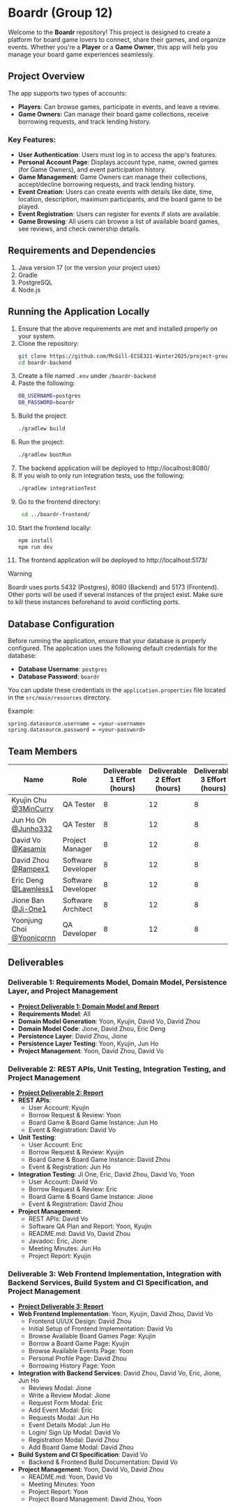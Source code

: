 # Boardr (Group 12)

Welcome to the **Boardr** repository! This project is designed to create a platform for board game lovers to connect, share their games, and organize events. Whether you're a **Player** or a **Game Owner**, this app will help you manage your board game experiences seamlessly.

## Project Overview

The app supports two types of accounts:
- **Players**: Can browse games, participate in events, and leave a review.
- **Game Owners**: Can manage their board game collections, receive borrowing requests, and track lending history.

### Key Features:
- **User Authentication**: Users must log in to access the app's features.
- **Personal Account Page**: Displays account type, name, owned games (for Game Owners), and event participation history.
- **Game Management**: Game Owners can manage their collections, accept/decline borrowing requests, and track lending history.
- **Event Creation**: Users can create events with details like date, time, location, description, maximum participants, and the board game to be played.
- **Event Registration**: Users can register for events if slots are available.
- **Game Browsing**: All users can browse a list of available board games, see reviews, and check ownership details.

## Requirements and Dependencies
1. Java version 17 (or the version your project uses)
2. Gradle
3. PostgreSQL
4. Node.js

## Running the Application Locally
1. Ensure that the above requirements are met and installed properly on your system.
2. Clone the repository:
   ```bash
   git clone https://github.com/McGill-ECSE321-Winter2025/project-group-12.git
   cd boardr-backend
3. Create a file named `.env` under `/boardr-backend`
4. Paste the following:
   ```bash
   DB_USERNAME=postgres
   DB_PASSWORD=boardr

3. Build the project:
   ```bash
   ./gradlew build
4. Run the project:
   ```bash
   ./gradlew bootRun
5. The backend application will be deployed to http://localhost:8080/
6. If you wish to only run integration tests, use the following:
   ```bash
   ./gradlew integrationTest
7. Go to the frontend directory:
   ```bash
    cd ../boardr-frontend/
8. Start the frontend locally:
   ```bash
   npm install
   npm run dev

9. The frontend application will be deployed to http://localhost:5173/

> [!WARNING]
> Boardr uses ports 5432 (Postgres), 8080 (Backend) and 5173 (Frontend). Other ports will be used if several instances of the project exist. Make sure to kill these instances beforehand to avoid conflicting ports. 
  

## Database Configuration

Before running the application, ensure that your database is properly configured. The application uses the following default credentials for the database:

- **Database Username**: `postgres`
- **Database Password**: `boardr`

You can update these credentials in the `application.properties` file located in the `src/main/resources` directory.

Example:
```properties
spring.datasource.username = <your-username>
spring.datasource.password = <your-password>
```

## Team Members

| Name                                              | Role                           | Deliverable 1 Effort (hours) | Deliverable 2 Effort (hours) | Deliverable 3 Effort (hours) | Total Effort (hours) |
|---------------------------------------------------|--------------------------------|------------------------------|------------------------------|------------------------------|----------------------|
| Kyujin Chu [@3MinCurry](https://github.com/3MinCurry) | QA Tester                      | 8                          | 12                           | 8                          | 28                  |
| Jun Ho Oh [@Junho332](https://github.com/Junho322)   | QA Tester                      | 8                          | 12                           | 8                          | 28                  |
| David Vo [@Kasamix](https://github.com/Kasamix)   | Project Manager                | 8                          | 12                           | 8                          | 28                  |
| David Zhou [@Rampex1](https://github.com/Rampex1) | Software Developer             | 8                          | 12                           | 8                          | 28                  |
| Eric Deng [@Lawnless1](https://github.com/Lawnless1)   | Software Developer             | 8                          | 12                           | 8                          | 28                  |
| Jione Ban [@Ji-One1](https://github.com/Ji-One1)      | Software Architect             | 8                          | 12                           | 8                          | 28                  |
| Yoonjung Choi [@Yoonicornn](https://github.com/Yoonicornn) | QA Developer                   | 8                          | 12                           | 8                          | 28                  |

## Deliverables

### Deliverable 1: Requirements Model, Domain Model, Persistence Layer, and Project Management
- **[Project Deliverable 1: Domain Model and Report](https://github.com/McGill-ECSE321-Winter2025/project-group-12/wiki/Deliverable-1-Report)**
- **Requirements Model**: All
- **Domain Model Generation**: Yoon, Kyujin, David Vo, David Zhou
- **Domain Model Code**: Jione, David Zhou, Eric Deng
- **Persistence Layer**: David Zhou, Jione
- **Persistence Layer Testing**: Yoon, Kyujin, Jun Ho
- **Project Management**: Yoon, David Zhou, David Vo

### Deliverable 2: REST APIs, Unit Testing, Integration Testing, and Project Management
- **[Project Deliverable 2: Report](https://github.com/McGill-ECSE321-Winter2025/project-group-12/wiki/Deliverable-2-Report)**
- **REST APIs**:
  - User Account: Kyujin
  - Borrow Request & Review: Yoon
  - Board Game & Board Game Instance: Jun Ho
  - Event & Registration: David Vo
- **Unit Testing**:
  - User Account: Eric
  - Borrow Request & Review: Kyujin
  - Board Game & Board Game Instance: David Zhou
  - Event & Registration: Jun Ho
- **Integration Testing**: Ji One, Eric, David Zhou, David Vo, Yoon
  - User Account: David Vo
  - Borrow Request & Review: Eric
  - Board Game & Board Game Instance: Jione
  - Event & Registration: David Zhou
- **Project Management**:
  - REST APIs: David Vo
  - Software QA Plan and Report: Yoon, Kyujin
  - README.md: David Vo, David Zhou
  - Javadoc: Eric, Jione
  - Meeting Minutes: Jun Ho
  - Project Report: Kyujin

### Deliverable 3: Web Frontend Implementation, Integration with Backend Services, Build System and CI Specification, and Project Management
- **[Project Deliverable 3: Report](https://github.com/McGill-ECSE321-Winter2025/project-group-12/wiki/Deliverable-3-Report)**
- **Web Frontend Implementation**: Yoon, Kyujin, David Zhou, David Vo
  - Frontend UI/UX Design: David Zhou
  - Initial Setup of Frontend Implementation: David Vo
  - Browse Available Board Games Page: Kyujin
  - Borrow a Board Game Page: Kyujin
  - Browse Available Events Page: Yoon
  - Personal Profile Page: David Zhou
  - Borrowing History Page: Yoon
- **Integration with Backend Services**: David Zhou, David Vo, Eric, Jione, Jun Ho
  - Reviews Modal: Jione
  - Write a Review Modal: Jione
  - Request Form Modal: Eric
  - Add Event Modal: Eric
  - Requests Modal: Jun Ho
  - Event Details Modal: Jun Ho
  - Login/ Sign Up Modal: David Vo
  - Registration Modal: David Zhou
  - Add Board Game Modal: David Zhou
- **Build System and CI Specification**: David Vo
  - Backend & Frontend Build Documentation: David Vo
- **Project Management**: Yoon, David Vo, David Zhou
  - README.md: Yoon, David Vo
  - Meeting Minutes: Yoon
  - Project Report: Yoon
  - Project Board Management: David Zhou, Yoon
